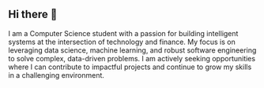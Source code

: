 ## Hi there 👋

I am a Computer Science student with a passion for building intelligent systems at the intersection of technology and finance. My focus is on leveraging data science, machine learning, and robust software engineering to solve complex, data-driven problems. I am actively seeking opportunities where I can contribute to impactful projects and continue to grow my skills in a challenging environment.

<!--
**Exentrik0/Exentrik0** is a ✨ _special_ ✨ repository because its `README.md` (this file) appears on your GitHub profile.

Here are some ideas to get you started:

- 🔭 I’m currently working on ...
- 🌱 I’m currently learning ...
- 👯 I’m looking to collaborate on ...
- 🤔 I’m looking for help with ...
- 💬 Ask me about ...
- 📫 How to reach me: ...
- 😄 Pronouns: ...
- ⚡ Fun fact: ...
-->
